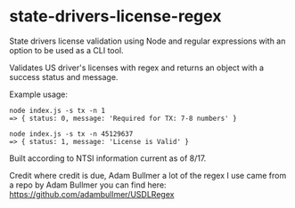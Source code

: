 # state-drivers-license-regex
State drivers license validation using Node and regular expressions with an option to be used as a CLI tool.

Validates US driver's licenses with regex and returns an object with a success status and message.

Example usage:
```
node index.js -s tx -n 1
=> { status: 0, message: 'Required for TX: 7-8 numbers' }

node index.js -s tx -n 45129637
=> { status: 1, message: 'License is Valid' }
```

Built according to NTSI information current as of 8/17.

Credit where credit is due, Adam Bullmer a lot of the regex I use came from a repo by Adam Bullmer you can find here: https://github.com/adambullmer/USDLRegex

